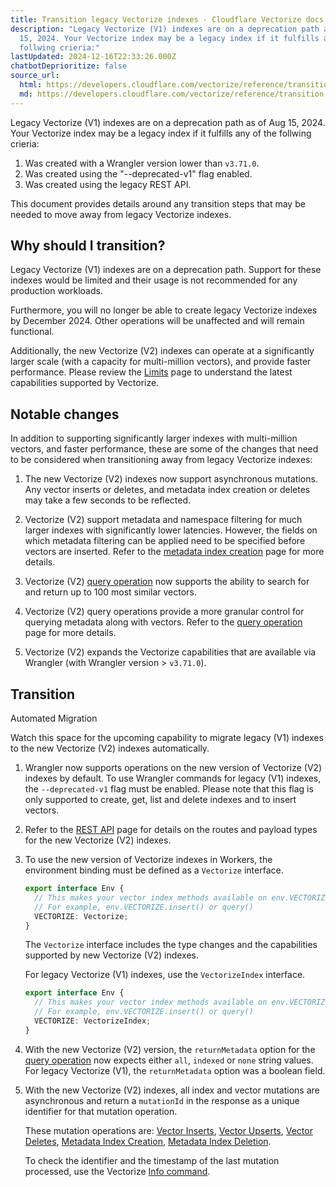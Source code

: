 ```yaml
---
title: Transition legacy Vectorize indexes · Cloudflare Vectorize docs
description: "Legacy Vectorize (V1) indexes are on a deprecation path as of Aug
  15, 2024. Your Vectorize index may be a legacy index if it fulfills any of the
  follwing crieria:"
lastUpdated: 2024-12-16T22:33:26.000Z
chatbotDeprioritize: false
source_url:
  html: https://developers.cloudflare.com/vectorize/reference/transition-vectorize-legacy/
  md: https://developers.cloudflare.com/vectorize/reference/transition-vectorize-legacy/index.md
---
```


Legacy Vectorize (V1) indexes are on a deprecation path as of Aug 15, 2024. Your Vectorize index may be a legacy index if it fulfills any of the follwing crieria:

1. Was created with a Wrangler version lower than `v3.71.0`.
2. Was created using the "--deprecated-v1" flag enabled.
3. Was created using the legacy REST API.

This document provides details around any transition steps that may be needed to move away from legacy Vectorize indexes.

## Why should I transition?

Legacy Vectorize (V1) indexes are on a deprecation path. Support for these indexes would be limited and their usage is not recommended for any production workloads.

Furthermore, you will no longer be able to create legacy Vectorize indexes by December 2024. Other operations will be unaffected and will remain functional.

Additionally, the new Vectorize (V2) indexes can operate at a significantly larger scale (with a capacity for multi-million vectors), and provide faster performance. Please review the [Limits](https://developers.cloudflare.com/vectorize/platform/limits/) page to understand the latest capabilities supported by Vectorize.

## Notable changes

In addition to supporting significantly larger indexes with multi-million vectors, and faster performance, these are some of the changes that need to be considered when transitioning away from legacy Vectorize indexes:

1. The new Vectorize (V2) indexes now support asynchronous mutations. Any vector inserts or deletes, and metadata index creation or deletes may take a few seconds to be reflected.

2. Vectorize (V2) support metadata and namespace filtering for much larger indexes with significantly lower latencies. However, the fields on which metadata filtering can be applied need to be specified before vectors are inserted. Refer to the [metadata index creation](https://developers.cloudflare.com/vectorize/reference/client-api/#create-metadata-index) page for more details.

3. Vectorize (V2) [query operation](https://developers.cloudflare.com/vectorize/reference/client-api/#query-vectors) now supports the ability to search for and return up to 100 most similar vectors.

4. Vectorize (V2) query operations provide a more granular control for querying metadata along with vectors. Refer to the [query operation](https://developers.cloudflare.com/vectorize/reference/client-api/#query-vectors) page for more details.

5. Vectorize (V2) expands the Vectorize capabilities that are available via Wrangler (with Wrangler version > `v3.71.0`).

## Transition

Automated Migration

Watch this space for the upcoming capability to migrate legacy (V1) indexes to the new Vectorize (V2) indexes automatically.

1. Wrangler now supports operations on the new version of Vectorize (V2) indexes by default. To use Wrangler commands for legacy (V1) indexes, the `--deprecated-v1` flag must be enabled. Please note that this flag is only supported to create, get, list and delete indexes and to insert vectors.

2. Refer to the [REST API](https://developers.cloudflare.com/api/resources/vectorize/subresources/indexes/methods/create/) page for details on the routes and payload types for the new Vectorize (V2) indexes.

3. To use the new version of Vectorize indexes in Workers, the environment binding must be defined as a `Vectorize` interface.

   ```typescript
   export interface Env {
     // This makes your vector index methods available on env.VECTORIZE.*
     // For example, env.VECTORIZE.insert() or query()
     VECTORIZE: Vectorize;
   }
   ```

   The `Vectorize` interface includes the type changes and the capabilities supported by new Vectorize (V2) indexes.

   For legacy Vectorize (V1) indexes, use the `VectorizeIndex` interface.

   ```typescript
   export interface Env {
     // This makes your vector index methods available on env.VECTORIZE.*
     // For example, env.VECTORIZE.insert() or query()
     VECTORIZE: VectorizeIndex;
   }
   ```

4. With the new Vectorize (V2) version, the `returnMetadata` option for the [query operation](https://developers.cloudflare.com/vectorize/reference/client-api/#query-vectors) now expects either `all`, `indexed` or `none` string values. For legacy Vectorize (V1), the `returnMetadata` option was a boolean field.

5. With the new Vectorize (V2) indexes, all index and vector mutations are asynchronous and return a `mutationId` in the response as a unique identifier for that mutation operation.

   These mutation operations are: [Vector Inserts](https://developers.cloudflare.com/vectorize/reference/client-api/#insert-vectors), [Vector Upserts](https://developers.cloudflare.com/vectorize/reference/client-api/#upsert-vectors), [Vector Deletes](https://developers.cloudflare.com/vectorize/reference/client-api/#delete-vectors-by-id), [Metadata Index Creation](https://developers.cloudflare.com/vectorize/reference/client-api/#create-metadata-index), [Metadata Index Deletion](https://developers.cloudflare.com/vectorize/reference/client-api/#delete-metadata-index).

   To check the identifier and the timestamp of the last mutation processed, use the Vectorize [Info command](https://developers.cloudflare.com/vectorize/reference/client-api/#get-index-info).
